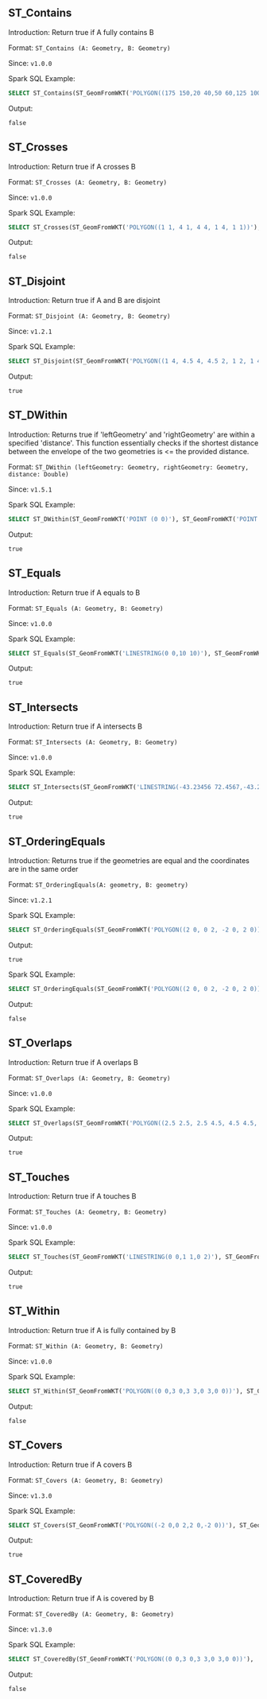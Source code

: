 ## ST_Contains

Introduction: Return true if A fully contains B

Format: `ST_Contains (A: Geometry, B: Geometry)`

Since: `v1.0.0`

Spark SQL Example:

```sql
SELECT ST_Contains(ST_GeomFromWKT('POLYGON((175 150,20 40,50 60,125 100,175 150))'), ST_GeomFromWKT('POINT(174 149)'))
```

Output:

```
false
```

## ST_Crosses

Introduction: Return true if A crosses B

Format: `ST_Crosses (A: Geometry, B: Geometry)`

Since: `v1.0.0`

Spark SQL Example:

```sql
SELECT ST_Crosses(ST_GeomFromWKT('POLYGON((1 1, 4 1, 4 4, 1 4, 1 1))'),ST_GeomFromWKT('POLYGON((2 2, 5 2, 5 5, 2 5, 2 2))'))
```

Output:

```
false
```

## ST_Disjoint

Introduction: Return true if A and B are disjoint

Format: `ST_Disjoint (A: Geometry, B: Geometry)`

Since: `v1.2.1`

Spark SQL Example:

```sql
SELECT ST_Disjoint(ST_GeomFromWKT('POLYGON((1 4, 4.5 4, 4.5 2, 1 2, 1 4))'),ST_GeomFromWKT('POLYGON((5 4, 6 4, 6 2, 5 2, 5 4))'))
```

Output:

```
true
```

## ST_DWithin

Introduction: Returns true if 'leftGeometry' and 'rightGeometry' are within a specified 'distance'. This function essentially checks if the shortest distance between the envelope of the two geometries is <= the provided distance.

Format: `ST_DWithin (leftGeometry: Geometry, rightGeometry: Geometry, distance: Double)`

Since: `v1.5.1`

Spark SQL Example:

```sql
SELECT ST_DWithin(ST_GeomFromWKT('POINT (0 0)'), ST_GeomFromWKT('POINT (1 0)'), 2.5)
```

Output:

```
true
```

## ST_Equals

Introduction: Return true if A equals to B

Format: `ST_Equals (A: Geometry, B: Geometry)`

Since: `v1.0.0`

Spark SQL Example:

```sql
SELECT ST_Equals(ST_GeomFromWKT('LINESTRING(0 0,10 10)'), ST_GeomFromWKT('LINESTRING(0 0,5 5,10 10)'))
```

Output:

```
true
```

## ST_Intersects

Introduction: Return true if A intersects B

Format: `ST_Intersects (A: Geometry, B: Geometry)`

Since: `v1.0.0`

Spark SQL Example:

```sql
SELECT ST_Intersects(ST_GeomFromWKT('LINESTRING(-43.23456 72.4567,-43.23456 72.4568)'), ST_GeomFromWKT('POINT(-43.23456 72.4567772)'))
```

Output:

```
true
```

## ST_OrderingEquals
Introduction: Returns true if the geometries are equal and the coordinates are in the same order

Format: `ST_OrderingEquals(A: geometry, B: geometry)`

Since: `v1.2.1`

Spark SQL Example:

```sql
SELECT ST_OrderingEquals(ST_GeomFromWKT('POLYGON((2 0, 0 2, -2 0, 2 0))'), ST_GeomFromWKT('POLYGON((2 0, 0 2, -2 0, 2 0))'))
```

Output: 

```
true
```

Spark SQL Example:

```sql
SELECT ST_OrderingEquals(ST_GeomFromWKT('POLYGON((2 0, 0 2, -2 0, 2 0))'), ST_GeomFromWKT('POLYGON((0 2, -2 0, 2 0, 0 2))'))
```

Output: 

```
false
```

## ST_Overlaps

Introduction: Return true if A overlaps B

Format: `ST_Overlaps (A: Geometry, B: Geometry)`

Since: `v1.0.0`

Spark SQL Example:

```sql
SELECT ST_Overlaps(ST_GeomFromWKT('POLYGON((2.5 2.5, 2.5 4.5, 4.5 4.5, 4.5 2.5, 2.5 2.5))'), ST_GeomFromWKT('POLYGON((4 4, 4 6, 6 6, 6 4, 4 4))'))
```

Output:

```
true
```

## ST_Touches

Introduction: Return true if A touches B

Format: `ST_Touches (A: Geometry, B: Geometry)`

Since: `v1.0.0`

Spark SQL Example:

```sql
SELECT ST_Touches(ST_GeomFromWKT('LINESTRING(0 0,1 1,0 2)'), ST_GeomFromWKT('POINT(0 2)'))
```

Output:

```
true
```

## ST_Within

Introduction: Return true if A is fully contained by B

Format: `ST_Within (A: Geometry, B: Geometry)`

Since: `v1.0.0`

Spark SQL Example:

```sql
SELECT ST_Within(ST_GeomFromWKT('POLYGON((0 0,3 0,3 3,0 3,0 0))'), ST_GeomFromWKT('POLYGON((1 1,2 1,2 2,1 2,1 1))'))
```

Output:

```
false
```

## ST_Covers

Introduction: Return true if A covers B

Format: `ST_Covers (A: Geometry, B: Geometry)`

Since: `v1.3.0`

Spark SQL Example:

```sql
SELECT ST_Covers(ST_GeomFromWKT('POLYGON((-2 0,0 2,2 0,-2 0))'), ST_GeomFromWKT('POLYGON((-1 0,0 1,1 0,-1 0))'))
```

Output:

```
true
```

## ST_CoveredBy

Introduction: Return true if A is covered by B

Format: `ST_CoveredBy (A: Geometry, B: Geometry)`

Since: `v1.3.0`

Spark SQL Example:

```sql
SELECT ST_CoveredBy(ST_GeomFromWKT('POLYGON((0 0,3 0,3 3,0 3,0 0))'),  ST_GeomFromWKT('POLYGON((1 1,2 1,2 2,1 2,1 1))'))
```

Output:

```
false
```
